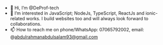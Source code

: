 - 👋 Hi, I’m @DeProf-tech
- 👀 I’m interested in JavaScript; NodeJs, TypeScript, ReactJs and ionic-related works. I build websites too and will always look forward to collaborations.
- 📫 How to reach me on phone/WhatsApp: 07065792002, email: @abdulrahmanabdulsalam93@gmail.com

<!---
DeProf-tech/DeProf-tech is a ✨ special ✨ repository because its `README.md` (this file) appears on your GitHub profile.
You can click the Preview link to take a look at your changes.
--->
